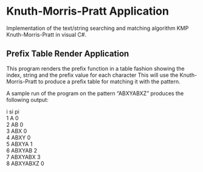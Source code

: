 Knuth-Morris-Pratt Application
==============================

Implementation of the text/string searching and matching algorithm KMP Knuth-Morris-Pratt in visual C#.

Prefix Table Render Application
-------------------------------



This program renders the prefix function in a table fashion showing the index, string and the prefix value for each character
This will use the Knuth-Morris-Pratt to produce a prefix table for matching it with the pattern.

A sample run of the program on the pattern “ABXYABXZ” produces the following output:

i     si          pi  
1     A           0  
2     AB          0  
3     ABX         0  
4     ABXY        0  
5     ABXYA       1  
6     ABXYAB      2  
7     ABXYABX     3  
8     ABXYABXZ    0  

